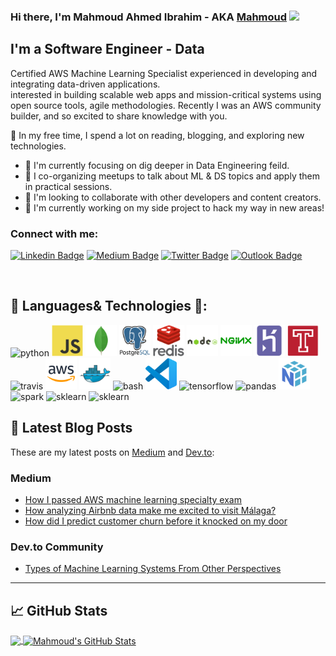 ### Hi there, I'm Mahmoud Ahmed Ibrahim - AKA [Mahmoud]() <img src="https://raw.githubusercontent.com/MartinHeinz/MartinHeinz/master/wave.gif" width="30px">

## I'm a Software Engineer - Data
Certified AWS Machine Learning Specialist experienced in developing and integrating data-driven applications.   
interested in building scalable web apps and mission-critical systems using open source tools, agile methodologies.
Recently I was an AWS community builder, and so excited to share knowledge with you.

:metal: In my free time, I spend a lot on reading, blogging, and exploring new technologies.

- 🌱 I'm currently focusing on dig deeper in Data Engineering feild.
- 👯 I co-organizing meetups to talk about ML & DS topics and apply them in practical sessions. 
- :two_men_holding_hands: I'm looking to collaborate with other developers and content creators.
- 🔭 I'm currently working on my side project to hack my way in new areas!


### Connect with me:
[![Linkedin Badge](https://img.shields.io/badge/-mahmoudai-blue?style=flat&logo=Linkedin&logoColor=white&link=https://www.linkedin.com/in/mahmoudai/)](https://www.linkedin.com/in/mahmoudai/)
[![Medium Badge](https://img.shields.io/badge/-@mahmoudai-000000?style=flat&labelColor=000000&logo=Medium&link=https://medium.com/@mahmoudai)](https://medium.com/@mahmoudai)
[![Twitter Badge](https://img.shields.io/badge/-@_mahmoudai-1ca0f1?style=flat&labelColor=1ca0f1&logo=twitter&logoColor=white&link=https://twitter.com/_mahmoudai)](https://twitter.com/_mahmoudai)
[![Outlook Badge](https://img.shields.io/badge/-mahmoudai-c14438?style=flat&logo=Gmail&logoColor=white&link=mailto:mahmod.ahmad.ibrahem@gmail.com)](mailto:mahmod.ahmad.ibrahem@gmail.com)
<!-- [![Website Badge](https://img.shields.io/badge/-jessicalim.me-47CCCC?style=flat&logo=Google-Chrome&logoColor=white&link=https://jessicalim.me)](https://jessicalim.me) -->

<br />

## 🔧 Languages& Technologies 🚀:   
<p align="left">
<img src="https://raw.githubusercontent.com/jmnote/z-icons/master/svg/python.svg" alt="python" width="50" height="50" />
<img src="https://raw.githubusercontent.com/devicons/devicon/master/icons/javascript/javascript-original.svg" alt="javascript" width="50" height="50" />
<img src="https://raw.githubusercontent.com/devicons/devicon/master/icons/mongodb/mongodb-original.svg" alt="mongodb" width="50" height="50" />
<img src="https://raw.githubusercontent.com/devicons/devicon/master/icons/postgresql/postgresql-original-wordmark.svg" alt="postgresql" width="50" height="50" />
<img src="https://raw.githubusercontent.com/devicons/devicon/master/icons/redis/redis-original-wordmark.svg" alt="redis" width="50" height="50" />
<img src="https://raw.githubusercontent.com/devicons/devicon/master/icons/nodejs/nodejs-original-wordmark.svg" alt="nodejs" width="50" height="50" />
<img src="https://raw.githubusercontent.com/devicons/devicon/master/icons/nginx/nginx-original.svg" alt="nginx" width="50" height="50" />
<img src="https://raw.githubusercontent.com/devicons/devicon/master/icons/heroku/heroku-plain.svg" alt="heroku" width="50" height="50" />
<img src="https://raw.githubusercontent.com/devicons/devicon/master/icons/travis/travis-plain.svg" alt="git" width="50" height="50" />
<img src="https://raw.githubusercontent.com/jmnote/z-icons/master/svg/git.svg" alt="travis" width="50" height="50" />
<img src="https://raw.githubusercontent.com/github/explore/80688e429a7d4ef2fca1e82350fe8e3517d3494d/topics/aws/aws.png" alt="aws" width="50" height="50" />
<img src="https://raw.githubusercontent.com/devicons/devicon/master/icons/docker/docker-original.svg" alt="Docker" width="50" height="50" />
<img src="https://raw.githubusercontent.com/jmnote/z-icons/master/svg/bash.svg" alt="bash" width="50" height="50" />
<img src="https://raw.githubusercontent.com/github/explore/80688e429a7d4ef2fca1e82350fe8e3517d3494d/topics/visual-studio-code/visual-studio-code.png" alt="VScode" width="50" height="50" />
<img src="https://github.com/valohai/ml-logos/blob/master/tensorflow-tf.svg" alt="tensorflow" width="50" height="50" />
<img src="https://github.com/valohai/ml-logos/blob/master/pandas.svg" alt="pandas" width="50" height="50" />
<img src="https://github.com/valohai/ml-logos/blob/master/numpy.svg" alt="numpy" width="50" height="50" />
<img src="https://github.com/valohai/ml-logos/blob/master/spark_serving.svg" alt="spark" width="50" height="50" />
<img src="https://upload.wikimedia.org/wikipedia/commons/0/05/Scikit_learn_logo_small.svg" alt="sklearn" width="50" height="50" />
<img src="https://assets.ubuntu.com/v1/29985a98-ubuntu-logo32.png" alt="sklearn" width="50" height="50" />


## 📝 Latest Blog Posts

These are my latest posts on [Medium](mahmoudai.medium.com) and [Dev.to](https://dev.to/mahmoudai):

### Medium

<!-- MEDIUM:START -->
- [How I passed AWS machine learning specialty exam](https://mahmoudai.medium.com/how-i-passed-aws-machine-learning-specialty-exam-983daa06c436)   
- [How analyzing Airbnb data make me excited to visit Málaga?](https://mahmoudai.medium.com/how-analyzing-airbnb-data-make-me-excited-to-visit-m%C3%A1laga-89d18d55323b)   
- [How did I predict customer churn before it knocked on my door](https://medium.com/analytics-vidhya/how-did-i-predict-customer-churn-before-it-knocked-on-my-door-958ade92232b)
<!-- MEDIUM:END -->

### Dev.to Community

<!-- DEVTO:START -->
- [Types of Machine Learning Systems From Other Perspectives](https://dev.to/devmahmoud10/types-of-machine-learning-systems-from-other-perspectives-159b)
<!-- DEVTO:END -->

---

## &#x1f4c8; GitHub Stats

<a href="https://github.com/DevMahmoud10">
  <img align="center" src="https://github-readme-stats.vercel.app/api/top-langs/?username=devmahmoud10&hide=html,tex&title_color=ffffff&text_color=c9cacc&icon_color=2bbc8a&bg_color=1d1f21&langs_count=3" />
</a>
<a href="https://github.com/devmahmoud10/">
  <img align="center" src="https://github-readme-stats.vercel.app/api?username=devmahmoud10&show_icons=true&line_height=27&count_private=true&title_color=ffffff&text_color=c9cacc&icon_color=2bbc8a&bg_color=1d1f21" alt="Mahmoud's GitHub Stats" />
</a>
